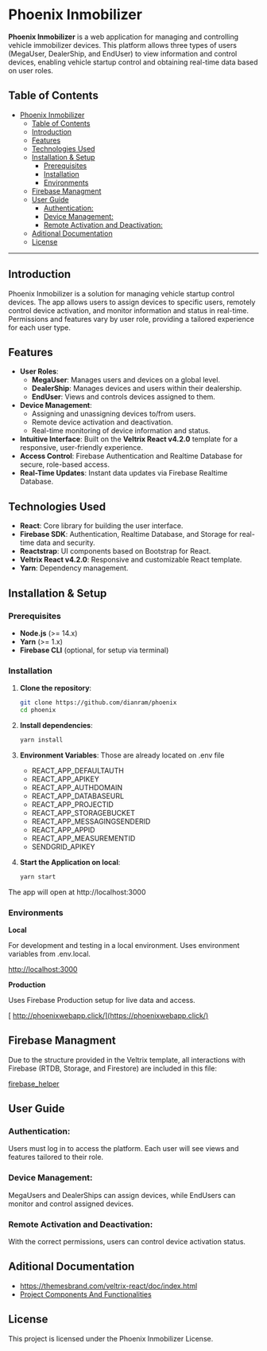 # Phoenix Inmobilizer

**Phoenix Inmobilizer** is a web application for managing and controlling vehicle immobilizer devices. This platform allows three types of users (MegaUser, DealerShip, and EndUser) to view information and control devices, enabling vehicle startup control and obtaining real-time data based on user roles.

## Table of Contents

- [Phoenix Inmobilizer](#phoenix-inmobilizer)
  - [Table of Contents](#table-of-contents)
  - [Introduction](#introduction)
  - [Features](#features)
  - [Technologies Used](#technologies-used)
  - [Installation \& Setup](#installation--setup)
    - [Prerequisites](#prerequisites)
    - [Installation](#installation)
    - [Environments](#environments)
  - [Firebase Managment](#firebase-managment)
  - [User Guide](#user-guide)
    - [Authentication:](#authentication)
    - [Device Management:](#device-management)
    - [Remote Activation and Deactivation:](#remote-activation-and-deactivation)
  - [Aditional Documentation](#aditional-documentation)
  - [License](#license)

---

## Introduction

Phoenix Inmobilizer is a solution for managing vehicle startup control devices. The app allows users to assign devices to specific users, remotely control device activation, and monitor information and status in real-time. Permissions and features vary by user role, providing a tailored experience for each user type.

## Features

- **User Roles**:
  - **MegaUser**: Manages users and devices on a global level.
  - **DealerShip**: Manages devices and users within their dealership.
  - **EndUser**: Views and controls devices assigned to them.
- **Device Management**:
  - Assigning and unassigning devices to/from users.
  - Remote device activation and deactivation.
  - Real-time monitoring of device information and status.
- **Intuitive Interface**: Built on the **Veltrix React v4.2.0** template for a responsive, user-friendly experience.
- **Access Control**: Firebase Authentication and Realtime Database for secure, role-based access.
- **Real-Time Updates**: Instant data updates via Firebase Realtime Database.


## Technologies Used

- **React**: Core library for building the user interface.
- **Firebase SDK**: Authentication, Realtime Database, and Storage for real-time data and security.
- **Reactstrap**: UI components based on Bootstrap for React.
- **Veltrix React v4.2.0**: Responsive and customizable React template.
- **Yarn**: Dependency management.

## Installation & Setup

### Prerequisites

- **Node.js** (>= 14.x)
- **Yarn** (>= 1.x)
- **Firebase CLI** (optional, for setup via terminal)

### Installation

1. **Clone the repository**:
   ```bash
   git clone https://github.com/dianram/phoenix
   cd phoenix
2. **Install dependencies**:
    ```bash
    yarn install
3. **Environment Variables**:
    Those are already located on .env file

    - REACT_APP_DEFAULTAUTH
    - REACT_APP_APIKEY
    - REACT_APP_AUTHDOMAIN
    - REACT_APP_DATABASEURL
    - REACT_APP_PROJECTID
    - REACT_APP_STORAGEBUCKET
    - REACT_APP_MESSAGINGSENDERID
    - REACT_APP_APPID
    - REACT_APP_MEASUREMENTID
    - SENDGRID_APIKEY
4. **Start the Application on local**:
      ```bash
      yarn start  
  The app will open at http://localhost:3000
### Environments
  **Local**
  
  For development and testing in a local environment. Uses environment variables from .env.local.
  
  [http://localhost:3000](http://localhost:3000)

  **Production**
  
  Uses Firebase Production setup for live data and access.
  
 [ http://phoenixwebapp.click/](https://phoenixwebapp.click/)

## Firebase Managment
  Due to the structure provided in the Veltrix template, all interactions with Firebase (RTDB, Storage, and Firestore) are included in this file:

  [firebase_helper](./src/helpers/firebase_helper.js)

## User Guide

### Authentication:
Users must log in to access the platform. Each user will see views and features tailored to their role.
### Device Management:
MegaUsers and DealerShips can assign devices, while EndUsers can monitor and control assigned devices.
### Remote Activation and Deactivation:
With the correct permissions, users can control device activation status.

## Aditional Documentation
- https://themesbrand.com/veltrix-react/doc/index.html
- [Project Components And Functionalities](./Documentation.md)


## License

This project is licensed under the Phoenix Inmobilizer License.